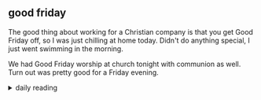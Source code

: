 ## good friday

The good thing about working for a Christian company is that you get Good Friday off, so I was just chilling at home today. Didn't do anything special, I just went swimming in the morning.

We had Good Friday worship at church tonight with communion as well. Turn out was pretty good for a Friday evening.

<details markdown="1">
<summary>daily reading</summary>

| {{ page.date | date: "%B %-d, %Y" }} |
| :-------------: |
| [1 Kings 20; 1 Thess. 3; Dan. 2; Ps. 106]({% link _Bible/Bible-year-1.md %}) |
| [WCF 23; WLC 153-160; WSC 82-84]({% link _westminster/westminster-month-3.md %}) |
| [The Apostles' Creed](https://threeforms.org/the-apostles-creed/) |

</details>